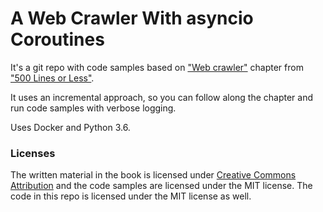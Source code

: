 # A Web Crawler With asyncio Coroutines

It's a git repo with code samples based on 
["Web crawler"](https://github.com/aosabook/500lines/tree/master/crawler) chapter from 
["500 Lines or Less"](https://github.com/aosabook/500lines).

It uses an incremental approach, so you can follow along the chapter and run code samples with verbose logging.

Uses Docker and Python 3.6.

### Licenses

The written material in the book is licensed under [Creative Commons Attribution](http://creativecommons.org/licenses/by/3.0/.) and the 
code samples are licensed under the MIT license. The code in this repo is licensed under the MIT license as well.
